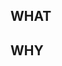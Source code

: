 ## WHAT
<!-- Describe what changes you made -->

## WHY
<!-- Explain why these changes were necessary -->
